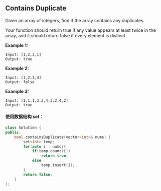 ## Contains Duplicate

Given an array of integers, find if the array contains any duplicates.

Your function should return true if any value appears at least twice in the array, and it should return false if every element is distinct.

**Example 1:**

```
Input: [1,2,3,1]
Output: true
```

**Example 2:**

```
Input: [1,2,3,4]
Output: false
```

**Example 3:**

```
Input: [1,1,1,3,3,4,3,2,4,2]
Output: true
```

#### 使用数据结构 set：

```c++
class Solution {
public:
    bool containsDuplicate(vector<int>& nums) {
        set<int> temp;
        for(auto i : nums){
            if(temp.count(i))
                return true;
            else
                temp.insert(i);
        }
        return false;
    }
};
```

